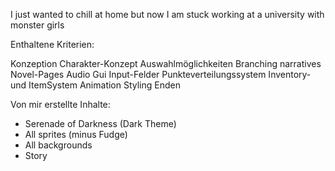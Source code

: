 I just wanted to chill at home but now I am stuck working at a university with monster girls

Enthaltene Kriterien:

Konzeption
Charakter-Konzept
Auswahlmöglichkeiten
Branching narratives
Novel-Pages
Audio
Gui
Input-Felder
Punkteverteilungssystem
Inventory-und ItemSystem
Animation
Styling
Enden

Von mir erstellte Inhalte:
- Serenade of Darkness (Dark Theme)
- All sprites (minus Fudge)
- All backgrounds
- Story
